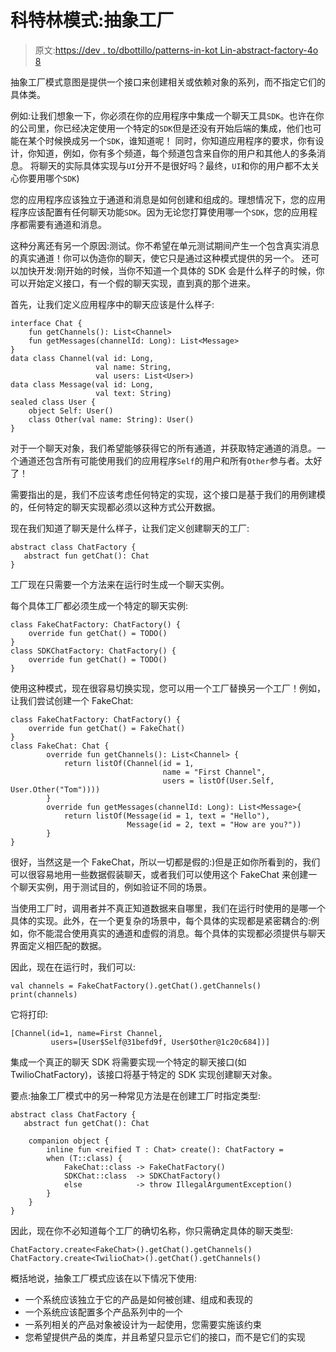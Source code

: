 # 科特林模式:抽象工厂

> 原文:[https://dev . to/dbottillo/patterns-in-kot Lin-abstract-factory-4o 8](https://dev.to/dbottillo/patterns-in-kotlin-abstract-factory-4o8)

抽象工厂模式意图是提供一个接口来创建相关或依赖对象的系列，而不指定它们的具体类。

例如:让我们想象一下，你必须在你的应用程序中集成一个聊天工具`SDK`。也许在你的公司里，你已经决定使用一个特定的`SDK`但是还没有开始后端的集成，他们也可能在某个时候换成另一个`SDK`，谁知道呢！
同时，你知道应用程序的要求，你有设计，你知道，例如，你有多个频道，每个频道包含来自你的用户和其他人的多条消息。
将聊天的实际具体实现与`UI`分开不是很好吗？最终，`UI`和你的用户都不太关心你要用哪个`SDK`)

您的应用程序应该独立于通道和消息是如何创建和组成的。理想情况下，您的应用程序应该配置有任何聊天功能`SDK`。因为无论您打算使用哪一个`SDK`，您的应用程序都需要有通道和消息。

这种分离还有另一个原因:测试。你不希望在单元测试期间产生一个包含真实消息的真实通道！你可以伪造你的聊天，使它只是通过这种模式提供的另一个。
还可以加快开发:刚开始的时候，当你不知道一个具体的 SDK 会是什么样子的时候，你可以开始定义接口，有一个假的聊天实现，直到真的那个进来。

首先，让我们定义应用程序中的聊天应该是什么样子:

```
interface Chat {
    fun getChannels(): List<Channel>
    fun getMessages(channelId: Long): List<Message>
}
data class Channel(val id: Long, 
                   val name: String, 
                   val users: List<User>)
data class Message(val id: Long, 
                   val text: String)
sealed class User {
    object Self: User()
    class Other(val name: String): User()
} 
```

对于一个聊天对象，我们希望能够获得它的所有通道，并获取特定通道的消息。一个通道还包含所有可能使用我们的应用程序`Self`的用户和所有`Other`参与者。太好了！

需要指出的是，我们不应该考虑任何特定的实现，这个接口是基于我们的用例建模的，任何特定的聊天实现都必须以这种方式公开数据。

现在我们知道了聊天是什么样子，让我们定义创建聊天的工厂:

```
abstract class ChatFactory {
   abstract fun getChat(): Chat
} 
```

工厂现在只需要一个方法来在运行时生成一个聊天实例。

每个具体工厂都必须生成一个特定的聊天实例:

```
class FakeChatFactory: ChatFactory() {
    override fun getChat() = TODO()
}
class SDKChatFactory: ChatFactory() {
    override fun getChat() = TODO()
} 
```

使用这种模式，现在很容易切换实现，您可以用一个工厂替换另一个工厂！例如，让我们尝试创建一个 FakeChat:

```
class FakeChatFactory: ChatFactory() {
    override fun getChat() = FakeChat()
}
class FakeChat: Chat {
        override fun getChannels(): List<Channel> {
            return listOf(Channel(id = 1, 
                                  name = "First Channel", 
                                  users = listOf(User.Self, User.Other("Tom"))))
        }
        override fun getMessages(channelId: Long): List<Message>{
            return listOf(Message(id = 1, text = "Hello"),
                          Message(id = 2, text = "How are you?"))
        }
} 
```

很好，当然这是一个 FakeChat，所以一切都是假的:)但是正如你所看到的，我们可以很容易地用一些数据假装聊天，或者我们可以使用这个 FakeChat 来创建一个聊天实例，用于测试目的，例如验证不同的场景。

当使用工厂时，调用者并不真正知道数据来自哪里，我们在运行时使用的是哪一个具体的实现。此外，在一个更复杂的场景中，每个具体的实现都是紧密耦合的:例如，你不能混合使用真实的通道和虚假的消息。每个具体的实现都必须提供与聊天界面定义相匹配的数据。

因此，现在在运行时，我们可以:

```
val channels = FakeChatFactory().getChat().getChannels()
print(channels) 
```

它将打印:

```
[Channel(id=1, name=First Channel, 
         users=[User$Self@31befd9f, User$Other@1c20c684])] 
```

集成一个真正的聊天 SDK 将需要实现一个特定的聊天接口(如 TwilioChatFactory)，该接口将基于特定的 SDK 实现创建聊天对象。

要点:抽象工厂模式中的另一种常见方法是在创建工厂时指定类型:

```
abstract class ChatFactory {
   abstract fun getChat(): Chat

    companion object {
        inline fun <reified T : Chat> create(): ChatFactory =
        when (T::class) {
            FakeChat::class -> FakeChatFactory()
            SDKChat::class  -> SDKChatFactory()
            else            -> throw IllegalArgumentException()
        }
    }
} 
```

因此，现在你不必知道每个工厂的确切名称，你只需确定具体的聊天类型:

```
ChatFactory.create<FakeChat>().getChat().getChannels()
ChatFactory.create<TwilioChat>().getChat().getChannels() 
```

概括地说，抽象工厂模式应该在以下情况下使用:

*   一个系统应该独立于它的产品是如何被创建、组成和表现的
*   一个系统应该配置多个产品系列中的一个
*   一系列相关的产品对象被设计为一起使用，您需要实施该约束
*   您希望提供产品的类库，并且希望只显示它们的接口，而不是它们的实现